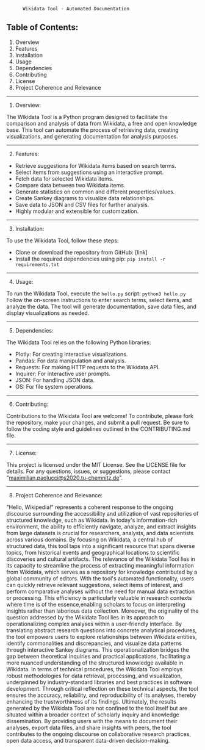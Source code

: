           Wikidata Tool - Automated Documentation


Table of Contents:
------------------
1. Overview
2. Features
3. Installation
4. Usage
5. Dependencies
6. Contributing
7. License
8. Project Coherence and Relevance


------------
1. Overview:

The Wikidata Tool is a Python program designed to facilitate the comparison and analysis of data from Wikidata, a free and open knowledge base.
This tool can automate the process of retrieving data, creating visualizations, and generating documentation for analysis purposes.


------------
2. Features:

- Retrieve suggestions for Wikidata items based on search terms.
- Select items from suggestions using an interactive prompt.
- Fetch data for selected Wikidata items.
- Compare data between two Wikidata items.
- Generate statistics on common and different properties/values.
- Create Sankey diagrams to visualize data relationships.
- Save data to JSON and CSV files for further analysis.
- Highly modular and extensible for customization.


----------------
3. Installation:

To use the Wikidata Tool, follow these steps:
- Clone or download the repository from GitHub: [link]
- Install the required dependencies using pip: `pip install -r requirements.txt`


---------
4. Usage:

To run the Wikidata Tool, execute the `hello.py` script: `python3 hello.py`
Follow the on-screen instructions to enter search terms, select items, and analyze the data.
The tool will generate documentation, save data files, and display visualizations as needed.


----------------
5. Dependencies:

The Wikidata Tool relies on the following Python libraries:
- Plotly: For creating interactive visualizations.
- Pandas: For data manipulation and analysis.
- Requests: For making HTTP requests to the Wikidata API.
- Inquirer: For interactive user prompts.
- JSON: For handling JSON data.
- OS: For file system operations.


----------------
6. Contributing:

Contributions to the Wikidata Tool are welcome! To contribute, please fork the repository, make your changes,
and submit a pull request. Be sure to follow the coding style and guidelines outlined in the CONTRIBUTING.md file.


-----------
7. License:

This project is licensed under the MIT License. See the LICENSE file for details.
For any questions, issues, or suggestions, please contact "maximilian.paolucci@s2020.tu-chemnitz.de".

-------------------------------------
8. Project Coherence and Relevance:

"Hello, Wikipedia!" represents a coherent response to the ongoing discourse surrounding the accessibility and utilization of vast repositories of structured knowledge,
such as Wikidata. In today's information-rich environment, the ability to efficiently navigate, analyze,
and extract insights from large datasets is crucial for researchers, analysts, and data scientists across various domains.
By focusing on Wikidata, a central hub of structured data, this tool taps into a significant resource that spans diverse topics,
from historical events and geographical locations to scientific discoveries and cultural artifacts. The relevance of the Wikidata Tool lies in its capacity to streamline the process of extracting meaningful information from Wikidata, which serves as a repository for knowledge contributed by a global community of editors. With the tool's automated functionality, users can quickly retrieve relevant suggestions, select items of interest, and perform comparative analyses without the need for manual data extraction or processing. This efficiency is particularly valuable in research contexts where time is of the essence,enabling scholars to focus on interpreting insights rather than laborious data collection. Moreover, the originality of the question addressed by the Wikidata Tool lies in its approach to operationalizing complex analyses within a user-friendly interface. By translating abstract research questions into concrete analytical procedures, the tool empowers users to explore relationships between Wikidata entities, identify commonalities and discrepancies, and visualize data patterns through interactive Sankey diagrams. This operationalization bridges the gap between theoretical inquiries and practical applications, facilitating a more nuanced understanding of the structured knowledge available in Wikidata. In terms of technical procedures, the Wikidata Tool employs robust methodologies for data retrieval, processing, and visualization, underpinned by industry-standard libraries and best practices in software development. Through critical reflection on these technical aspects, the tool ensures the accuracy, reliability, and reproducibility of its analyses, thereby enhancing the trustworthiness of its findings. Ultimately, the results generated by the Wikidata Tool are not confined to the tool itself but are situated within a broader context of scholarly inquiry and knowledge dissemination. By providing users with the means to document their analyses, export data files, and share insights with peers, the tool contributes to the ongoing discourse on collaborative research practices, open data access, and transparent data-driven decision-making.
